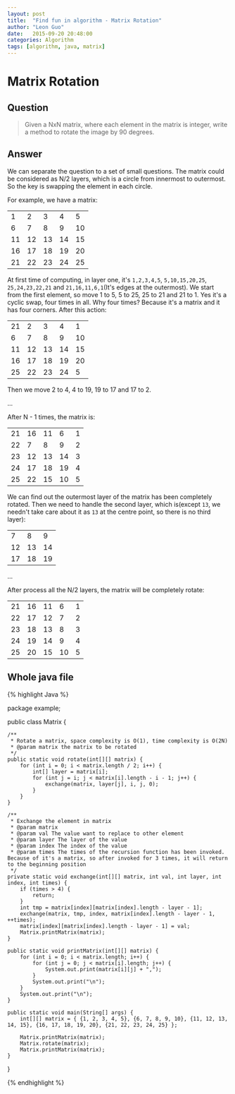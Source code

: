 ```yaml
---
layout: post
title:  "Find fun in algorithm - Matrix Rotation"
author:	"Leon Guo"
date:   2015-09-20 20:48:00
categories: Algorithm
tags: [algorithm, java, matrix]
---
```

# Matrix Rotation

## Question

>Given a NxN matrix, where each element in the matrix is integer, write a method to rotate the image by 90 degrees.

## Answer

We can separate the question to a set of small questions. The matrix could be considered as N/2 layers, which is a circle from innermost to outermost. So the key is swapping the element in each circle.

For example, we have a matrix:

<table>
	<tbody>
		<tr><td>1</td><td>2</td><td>3</td><td>4</td><td>5</td></tr>
		<tr><td>6</td><td>7</td><td>8</td><td>9</td><td>10</td></tr>
		<tr><td>11</td><td>12</td><td>13</td><td>14</td><td>15</td></tr>
		<tr><td>16</td><td>17</td><td>18</td><td>19</td><td>20</td></tr>
		<tr><td>21</td><td>22</td><td>23</td><td>24</td><td>25</td></tr>
	</tbody>
</table>

At first time of computing, in layer one, it's `1,2,3,4,5`, `5,10,15,20,25`, `25,24,23,22,21` and `21,16,11,6,1`(It's edges at the outermost). We start from the first element, so move 1 to 5, 5 to 25, 25 to 21 and 21 to 1. Yes it's a cyclic swap, four times in all. Why four times? Because it's a matrix and it has four corners. After this action:

<table>
	<tbody>
		<tr><td>21</td><td>2</td><td>3</td><td>4</td><td>1</td></tr>
		<tr><td>6</td><td>7</td><td>8</td><td>9</td><td>10</td></tr>
		<tr><td>11</td><td>12</td><td>13</td><td>14</td><td>15</td></tr>
		<tr><td>16</td><td>17</td><td>18</td><td>19</td><td>20</td></tr>
		<tr><td>25</td><td>22</td><td>23</td><td>24</td><td>5</td></tr>
	</tbody>
</table>

Then we move 2 to 4, 4 to 19, 19 to 17 and 17 to 2.

...

After N - 1 times, the matrix is:

<table>
	<tbody>
		<tr><td>21</td><td>16</td><td>11</td><td>6</td><td>1</td></tr>
		<tr><td>22</td><td>7</td><td>8</td><td>9</td><td>2</td></tr>
		<tr><td>23</td><td>12</td><td>13</td><td>14</td><td>3</td></tr>
		<tr><td>24</td><td>17</td><td>18</td><td>19</td><td>4</td></tr>
		<tr><td>25</td><td>22</td><td>15</td><td>10</td><td>5</td></tr>
	</tbody>
</table>

We can find out the outermost layer of the matrix has been completely rotated. Then we need to handle the second layer, which is(except `13`, we needn't take care about it as `13` at the centre point, so there is no third layer):

<table>
	<tbody>
		<tr><td>7</td><td>8</td><td>9</td></tr>
		<tr><td>12</td><td>13</td><td>14</td></tr>
		<tr><td>17</td><td>18</td><td>19</td></tr>
	</tbody>
</table>

...

After process all the N/2 layers, the matrix will be completely rotate:

<table>
	<tbody>
		<tr><td>21</td><td>16</td><td>11</td><td>6</td><td>1</td></tr>
		<tr><td>22</td><td>17</td><td>12</td><td>7</td><td>2</td></tr>
		<tr><td>23</td><td>18</td><td>13</td><td>8</td><td>3</td></tr>
		<tr><td>24</td><td>19</td><td>14</td><td>9</td><td>4</td></tr>
		<tr><td>25</td><td>20</td><td>15</td><td>10</td><td>5</td></tr>
	</tbody>
</table>

## Whole java file

{% highlight Java %}

package example;

public class Matrix {

    /**
     * Rotate a matrix, space complexity is O(1), time complexity is O(2N)
     * @param matrix the matrix to be rotated
     */
    public static void rotate(int[][] matrix) {
        for (int i = 0; i < matrix.length / 2; i++) {
            int[] layer = matrix[i];
            for (int j = i; j < matrix[i].length - i - 1; j++) {
                exchange(matrix, layer[j], i, j, 0);
            }
        }
    }

    /**
     * Exchange the element in matrix
     * @param matrix
     * @param val The value want to replace to other element
     * @param layer The layer of the value
     * @param index The index of the value
     * @param times The times of the recursion function has been invoked. Because of it's a matrix, so after invoked for 3 times, it will return to the beginning position
     */
    private static void exchange(int[][] matrix, int val, int layer, int index, int times) {
        if (times > 4) {
            return;
        }
        int tmp = matrix[index][matrix[index].length - layer - 1];
        exchange(matrix, tmp, index, matrix[index].length - layer - 1, ++times);
        matrix[index][matrix[index].length - layer - 1] = val;
        Matrix.printMatrix(matrix);
    }

    public static void printMatrix(int[][] matrix) {
        for (int i = 0; i < matrix.length; i++) {
            for (int j = 0; j < matrix[i].length; j++) {
                System.out.print(matrix[i][j] + ",");
            }
            System.out.print("\n");
        }
        System.out.print("\n");
    }

    public static void main(String[] args) {
        int[][] matrix = { {1, 2, 3, 4, 5}, {6, 7, 8, 9, 10}, {11, 12, 13, 14, 15}, {16, 17, 18, 19, 20}, {21, 22, 23, 24, 25} };

        Matrix.printMatrix(matrix);
        Matrix.rotate(matrix);
        Matrix.printMatrix(matrix);
    }

}
	
{% endhighlight %}


